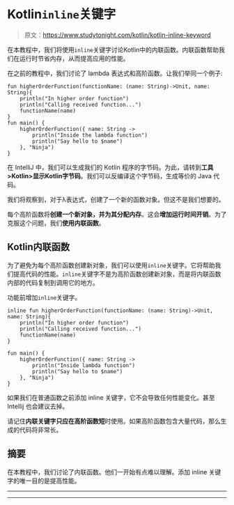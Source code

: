 # Kotlin`inline`关键字

> 原文：<https://www.studytonight.com/kotlin/kotlin-inline-keyword>

在本教程中，我们将使用`inline`关键字讨论Kotlin中的内联函数。内联函数帮助我们在运行时节省内存，从而提高应用的性能。

在之前的教程中，我们讨论了 lambda 表达式和高阶函数。让我们举同一个例子:

```
fun higherOrderFunction(functionName: (name: String)->Unit, name: String){
    println("In higher order function")
    println("Calling received function...")
    functionName(name)
}
fun main() {
    higherOrderFunction({ name: String ->
        println("Inside the lambda function")
        println("Say hello to $name")
    }, "Ninja")
} 
```

在 IntelliJ 中，我们可以生成我们的 Kotlin 程序的字节码。为此，请转到**工具>Kotlin>显示Kotlin字节码**。我们可以反编译这个字节码，生成等价的 Java 代码。

我们将观察到，对于λ表达式，创建了一个新的函数对象。但这不是我们想要的。

每个高阶函数将**创建一个新对象，并为其分配内存**。这会**增加运行时间开销**。为了克服这个问题，我们**使用内联函数**。

## Kotlin内联函数

为了避免为每个高阶函数创建新对象，我们可以使用`inline`关键字。它将帮助我们提高代码的性能。`inline`关键字不是为高阶函数创建新对象，而是将内联函数内部的代码复制到调用它的地方。

功能前增加`inline`关键字。

```
inline fun higherOrderFunction(functionName: (name: String)->Unit, name: String){
    println("In higher order function")
    println("Calling received function...")
    functionName(name)
}

fun main() {
    higherOrderFunction({ name: String ->
        println("Inside lambda function")
        println("Say hello to $name")
    }, "Ninja")
}
```

如果我们在普通函数之前添加 inline 关键字，它不会导致任何性能变化。甚至 Intellij 也会建议去掉。

请记住**内联关键字只应在高阶函数短**时使用。如果高阶函数包含大量代码，那么生成的代码将非常长。

## 摘要

在本教程中，我们讨论了内联函数。他们一开始有点难以理解。添加 inline 关键字的唯一目的是提高性能。

* * *

* * *